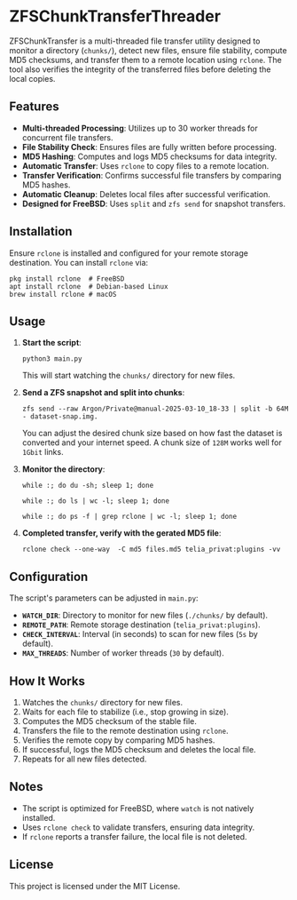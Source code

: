 # ZFSChunkTransferThreader

ZFSChunkTransfer is a multi-threaded file transfer utility designed to monitor a directory (`chunks/`), detect new files, ensure file stability, compute MD5 checksums, and transfer them to a remote location using `rclone`. The tool also verifies the integrity of the transferred files before deleting the local copies.

## Features

- **Multi-threaded Processing**: Utilizes up to 30 worker threads for concurrent file transfers.
- **File Stability Check**: Ensures files are fully written before processing.
- **MD5 Hashing**: Computes and logs MD5 checksums for data integrity.
- **Automatic Transfer**: Uses `rclone` to copy files to a remote location.
- **Transfer Verification**: Confirms successful file transfers by comparing MD5 hashes.
- **Automatic Cleanup**: Deletes local files after successful verification.
- **Designed for FreeBSD**: Uses `split` and `zfs send` for snapshot transfers.

## Installation

Ensure `rclone` is installed and configured for your remote storage destination. You can install `rclone` via:

```shell
pkg install rclone  # FreeBSD
apt install rclone  # Debian-based Linux
brew install rclone # macOS
```

## Usage

1. **Start the script**:

   ```shell
   python3 main.py
   ```

   This will start watching the `chunks/` directory for new files.

2. **Send a ZFS snapshot and split into chunks**:

   ```shell
   zfs send --raw Argon/Private@manual-2025-03-10_18-33 | split -b 64M - dataset-snap.img.
   ```

   You can adjust the desired chunk size based on how fast the dataset is converted and your internet speed. A chunk size of `128M` works well for `1Gbit` links.

3. **Monitor the directory**:

   ```shell
   while :; do du -sh; sleep 1; done
   ```

   ```shell
   while :; do ls | wc -l; sleep 1; done
   ```

   ```shell
   while :; do ps -f | grep rclone | wc -l; sleep 1; done
   ```

4. **Completed transfer, verify with the gerated MD5 file**:
   ```shell
   rclone check --one-way  -C md5 files.md5 telia_privat:plugins -vv
   ```

## Configuration

The script's parameters can be adjusted in `main.py`:

- **`WATCH_DIR`**: Directory to monitor for new files (`./chunks/` by default).
- **`REMOTE_PATH`**: Remote storage destination (`telia_privat:plugins`).
- **`CHECK_INTERVAL`**: Interval (in seconds) to scan for new files (`5s` by default).
- **`MAX_THREADS`**: Number of worker threads (`30` by default).

## How It Works

1. Watches the `chunks/` directory for new files.
2. Waits for each file to stabilize (i.e., stop growing in size).
3. Computes the MD5 checksum of the stable file.
4. Transfers the file to the remote destination using `rclone`.
5. Verifies the remote copy by comparing MD5 hashes.
6. If successful, logs the MD5 checksum and deletes the local file.
7. Repeats for all new files detected.

## Notes

- The script is optimized for FreeBSD, where `watch` is not natively installed.
- Uses `rclone check` to validate transfers, ensuring data integrity.
- If `rclone` reports a transfer failure, the local file is not deleted.

## License

This project is licensed under the MIT License.


